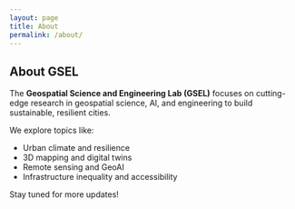```yaml
---
layout: page
title: About
permalink: /about/
---
```


## About GSEL

The **Geospatial Science and Engineering Lab (GSEL)** focuses on cutting-edge research in geospatial science, AI, and engineering to build sustainable, resilient cities.

We explore topics like:
- Urban climate and resilience
- 3D mapping and digital twins
- Remote sensing and GeoAI
- Infrastructure inequality and accessibility

Stay tuned for more updates!
